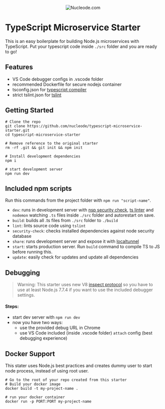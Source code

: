 <p align="center"><img src="https://www.nucleode.com/static/img/png/logo_hd.png" alt="Nucleode.com"/></p>

# TypeScript Microservice Starter


This is an easy boilerplate for building Node.js microservices with TypeScript. Put your typescript code inside `./src` folder and you are ready to go!

## Features

* VS Code debugger configs in .vscode folder
* recommended Dockerfile for secure nodejs container
* tsconfig.json for [typescript compiler](https://www.typescriptlang.org/docs/handbook/tsconfig-json.html)
* strict tslint.json for [tslint](https://palantir.github.io/tslint/)

## Getting Started

```
# Clone the repo
git clone https://github.com/nucleode/typescript-microservice-starter.git
cd typescript-microservice-starter

# Remove reference to the original starter
rm -rf .git && git init && npm init

# Install development dependencies
npm i

# start development server
npm run dev
```

## Included npm scripts

Run this commands from the project folder with `npm run "script-name"`.
* `dev`: runs in development server with [nsp security check](https://nodesecurity.io/), [ts linter](https://palantir.github.io/tslint/) and `nodemon` watching `.ts` files inside `./src` folder and autorestart on save.
* `build`: builds all .ts files from `./src` folder to `./build`
* `lint`: lints source code using `tslint`
* `security-check`: checks installed dependencies against node security database
* `share`: runs development server and expose it with [localtunnel](https://localtunnel.github.io/www/)
* `start`: starts production server. Run `build` command to compile TS to JS before running this.
* `update`: easily check for updates and update all dependencies

## Debugging
> Warning: This starter uses new V8 [inspect protocol](https://nodejs.org/api/debugger.html) so you have to use at least Node.js 7.7.4 if you want to use the included debugger settings.

#### Steps:
* start dev server with `npm run dev`
* now you have two ways:
  * use the provided debug URL in Chrome
  * use VS Code included (inside .vscode folder) `attach` config (best debugging experience)

## Docker Support

This stater uses Node.js best practices and creates dummy user to start node process, instead of using root user.

```
# Go to the root of your repo created from this starter
# Build your docker image
docker build -t my-project-name .

# run your docker container
docker run -p PORT:PORT my-project-name
```
